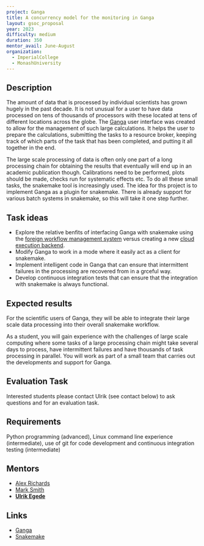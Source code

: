 ```yaml
---
project: Ganga
title: A concurrency model for the monitoring in Ganga
layout: gsoc_proposal
year: 2023
difficulty: medium
duration: 350
mentor_avail: June-August
organization:
  - ImperialCollege
  - MonashUniversity
---
```


## Description
The amount of data that is processed by individual scientists has grown hugely in the past decade. It is not unusual for a user to have data processed on tens of thousands of processors with these located at tens of different locations across the globe. The [Ganga](https://github.com/ganga-devs/ganga) user interface was created to allow for the management of such large calculations. It helps the user to prepare the calculations, submitting the tasks to a resource broker, keeping track of which parts of the task that has been completed, and putting it all together in the end.

The large scale processing of data is often only one part of a long processing chain for obtaining the results that eventually will end up in an academic publication though. Calibrations need to be performed, plots should be made, checks run for systematic effects etc. To do all these small tasks, the snakemake tool is increasingly used. The idea for ths project is to implement Ganga as a plugin for snakemake. There is already support for various batch systems in snakemake, so this will take it one step further.

## Task ideas
 * Explore the relative benfits of interfacing Ganga with snakemake using the [foreign workflow management system](https://snakemake.readthedocs.io/en/stable/snakefiles/foreign_wms.html) versus creating a new [cloud execution backend](https://snakemake.readthedocs.io/en/stable/project_info/contributing.html#contributing-a-new-cluster-or-cloud-execution-backend).
 * Modify Ganga to work in a mode where it easily act as a client for snakemake.
 * Implement intelligent code in Ganga that can ensure that intermittent failures in the processing are recovered from in a grceful way.
 * Develop continuous integration tests that can ensure that the integration with snakemake is always functional.

## Expected results
For the scientific users of Ganga, they will be able to integrate their large scale data processing into their overall snakemake workflow.

As a student, you will gain experience with the challenges of large scale computing where some tasks of a large processing chain might take several days to process, have intermittent failures and have thousands of task processing in parallel. You will work as part of a small team that carries out the developments and support for Ganga.

## Evaluation Task
Interested students please contact Ulrik (see contact below) to ask questions and for an evaluation task.

## Requirements
Python programming (advanced), Linux command line experience (intermediate), use of git for code development and continuous integration testing (intermediate)

## Mentors 
  * [Alex Richards](mailto:a.richards@imperial.ac.uk)
  * [Mark Smith](mailto:mark.smith1@imperial.ac.uk)
  * **[Ulrik Egede](mailto:ulrik.egede@monash.edu)**

## Links
  * [Ganga](https://github.com/ganga-devs/ganga)
  * [Snakemake](https://snakemake.readthedocs.io/en/stable/index.html)
